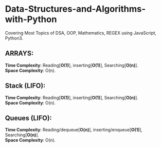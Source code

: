 # Data-Structures-and-Algorithms-with-Python
Covering Most Topics of DSA, OOP, Mathematics, REGEX using JavaScript, Python3.

## ARRAYS:
**Time Complexity**: Reading[**O(1)**], inserting[**O(1)**], Searching[**O(n)**].<br>
**Space Complexity**: O(n).

## Stack (LIFO):
**Time Complexity**: Reading[**O(1)**], inserting[**O(1)**], Searching[**O(n)**].<br>
**Space Complexity**: O(n).

## Queues (LIFO):
**Time Complexity**: Reading/dequeue[**O(n)**], inserting/enqueue[**O(1)**], Searching[**O(n)**].<br>
**Space Complexity**: O(n).

